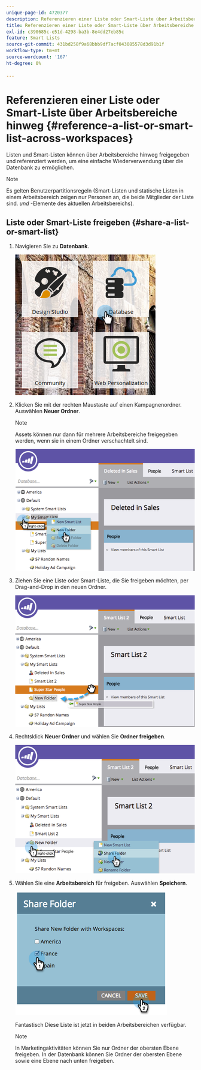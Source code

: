 ```yaml
---
unique-page-id: 4720377
description: Referenzieren einer Liste oder Smart-Liste über Arbeitsbereiche hinweg - Marketo Docs - Produktdokumentation
title: Referenzieren einer Liste oder Smart-Liste über Arbeitsbereiche hinweg
exl-id: c390685c-e51d-4298-ba3b-8e4dd27eb85c
feature: Smart Lists
source-git-commit: 431bd258f9a68bbb9df7acf043085578d3d91b1f
workflow-type: tm+mt
source-wordcount: '167'
ht-degree: 0%

---
```


# Referenzieren einer Liste oder Smart-Liste über Arbeitsbereiche hinweg {#reference-a-list-or-smart-list-across-workspaces}

Listen und Smart-Listen können über Arbeitsbereiche hinweg freigegeben und referenziert werden, um eine einfache Wiederverwendung über die Datenbank zu ermöglichen.

>[!NOTE]
>
>Es gelten Benutzerpartitionsregeln (Smart-Listen und statische Listen in einem Arbeitsbereich zeigen nur Personen an, die beide Mitglieder der Liste sind. *und* -Elemente des aktuellen Arbeitsbereichs).

## Liste oder Smart-Liste freigeben  {#share-a-list-or-smart-list}

1. Navigieren Sie zu **Datenbank**.

   ![](assets/db-1.png)

1. Klicken Sie mit der rechten Maustaste auf einen Kampagnenordner. Auswählen **Neuer Ordner**.

   >[!NOTE]
   >
   >Assets können nur dann für mehrere Arbeitsbereiche freigegeben werden, wenn sie in einem Ordner verschachtelt sind.

   ![](assets/two-4.png)

1. Ziehen Sie eine Liste oder Smart-Liste, die Sie freigeben möchten, per Drag-and-Drop in den neuen Ordner.

   ![](assets/three-4.png)

1. Rechtsklick **Neuer Ordner** und wählen Sie **Ordner freigeben**.

   ![](assets/four-3.png)

1. Wählen Sie eine **Arbeitsbereich** für freigeben. Auswählen **Speichern**.

   ![](assets/image2014-12-9-15-3a37-3a25.png)

   Fantastisch Diese Liste ist jetzt in beiden Arbeitsbereichen verfügbar.

   >[!NOTE]
   >
   >In Marketingaktivitäten können Sie nur Ordner der obersten Ebene freigeben. In der Datenbank können Sie Ordner der obersten Ebene sowie eine Ebene nach unten freigeben.
